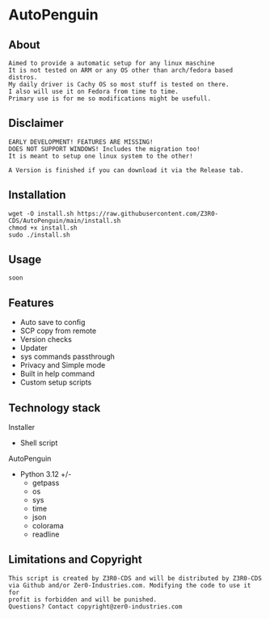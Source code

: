 # AutoPenguin

## About
    Aimed to provide a automatic setup for any linux maschine
    It is not tested on ARM or any OS other than arch/fedora based distros.
    My daily driver is Cachy OS so most stuff is tested on there.
    I also will use it on Fedora from time to time.
    Primary use is for me so modifications might be usefull.

## Disclaimer
    EARLY DEVELOPMENT! FEATURES ARE MISSING!
    DOES NOT SUPPORT WINDOWS! Includes the migration too!
    It is meant to setup one linux system to the other!

    A Version is finished if you can download it via the Release tab.

## Installation

    wget -O install.sh https://raw.githubusercontent.com/Z3R0-CDS/AutoPenguin/main/install.sh
    chmod +x install.sh
    sudo ./install.sh


## Usage

    soon

## Features
- Auto save to config
- SCP copy from remote
- Version checks
- Updater
- sys commands passthrough
- Privacy and Simple mode
- Built in help command
- Custom setup scripts

## Technology stack

Installer
- Shell script

AutoPenguin
- Python 3.12 +/-
  - getpass
  - os
  - sys
  - time
  - json
  - colorama
  - readline

## Limitations and Copyright

    This script is created by Z3R0-CDS and will be distributed by Z3R0-CDS
    via Github and/or Zer0-Industries.com. Modifying the code to use it for
    profit is forbidden and will be punished.
    Questions? Contact copyright@zer0-industries.com